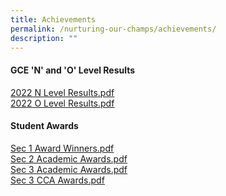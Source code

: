 ```yaml
---
title: Achievements
permalink: /nurturing-our-champs/achievements/
description: ""
---
```

<h4><strong>GCE 'N' and 'O' Level Results</strong></h4>
<p><a href="/files/2022%20N-Level%20Results.pdf" target="_blank" rel="noopener"><u>2022 N Level Results.pdf</u></a><br /><a href="/files/2022%20O-Level%20Results.pdf" target="_blank" rel="noopener"><u>2022 O Level Results.pdf</u></a></p>
<h4><strong>Student Awards</strong></h4>
<p><u><a href="/files/Sec%201%20Award%20Winners%208%20April.pdf">Sec 1 Award Winners.pdf</a><br />
<u><a href="/files/Sec%202%20Academic%20Awards.pdf">Sec 2 Academic Awards.pdf</a><br />
<a href="/files/Sec%203%20Academic%20Awards.pdf"><u>Sec 3 Academic Awards.pdf</a><br />
<a href="/files/Sec%203%20CCA%20Awards.pdf"><u>Sec 3 CCA Awards.pdf</u></a></p>
